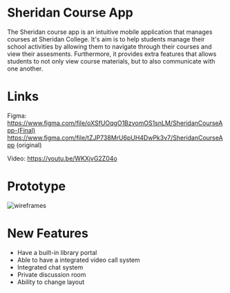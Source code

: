 # Sheridan Course App

The Sheridan course app is an intuitive mobile application that manages courses at Sheridan College. It's aim is to help students manage their school activities by allowing them to navigate through their courses and view their assesments. Furthermore, it provides extra features that allows students to not only view course materials, but to also communicate with one another. 

# Links

Figma: https://www.figma.com/file/oXSfUOqgO1BzvomOS1snLM/SheridanCourseApp-(Final)
https://www.figma.com/file/tZJP738MrU6pUH4DwPk3v7/SheridanCourseApp (original)

Video: https://youtu.be/WKXjvG2Z04o

# Prototype

![wireframes](https://user-images.githubusercontent.com/47037819/155934412-71fbea37-fd22-4082-9722-c2f37f54de5a.PNG)

# New Features

- Have a built-in library portal
- Able to have a integrated video call system
- Integrated chat system
- Private discussion room
- Ability to change layout
